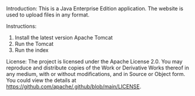 Introduction: This is a Java Enterprise Edition application. The website is used to upload files in any format.

Instructions:
1. Install the latest version Apache Tomcat
2. Run the Tomcat
3. Run the index

License: The project is licensed under the Apache License 2.0. You may reproduce and distribute copies of the Work or Derivative Works thereof in any medium, with or without modifications, and in Source or Object form. You could view the details at https://github.com/apache/.github/blob/main/LICENSE.
